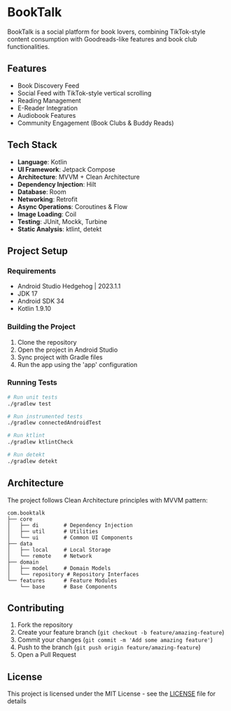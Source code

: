 # BookTalk

BookTalk is a social platform for book lovers, combining TikTok-style content consumption with Goodreads-like features and book club functionalities.

## Features

- Book Discovery Feed
- Social Feed with TikTok-style vertical scrolling
- Reading Management
- E-Reader Integration
- Audiobook Features
- Community Engagement (Book Clubs & Buddy Reads)

## Tech Stack

- **Language**: Kotlin
- **UI Framework**: Jetpack Compose
- **Architecture**: MVVM + Clean Architecture
- **Dependency Injection**: Hilt
- **Database**: Room
- **Networking**: Retrofit
- **Async Operations**: Coroutines & Flow
- **Image Loading**: Coil
- **Testing**: JUnit, Mockk, Turbine
- **Static Analysis**: ktlint, detekt

## Project Setup

### Requirements
- Android Studio Hedgehog | 2023.1.1
- JDK 17
- Android SDK 34
- Kotlin 1.9.10

### Building the Project
1. Clone the repository
2. Open the project in Android Studio
3. Sync project with Gradle files
4. Run the app using the 'app' configuration

### Running Tests
```bash
# Run unit tests
./gradlew test

# Run instrumented tests
./gradlew connectedAndroidTest

# Run ktlint
./gradlew ktlintCheck

# Run detekt
./gradlew detekt
```

## Architecture

The project follows Clean Architecture principles with MVVM pattern:

```
com.booktalk
├── core
│   ├── di        # Dependency Injection
│   ├── util      # Utilities
│   └── ui        # Common UI Components
├── data
│   ├── local     # Local Storage
│   └── remote    # Network
├── domain
│   ├── model     # Domain Models
│   └── repository # Repository Interfaces
└── features      # Feature Modules
    └── base      # Base Components
```

## Contributing

1. Fork the repository
2. Create your feature branch (`git checkout -b feature/amazing-feature`)
3. Commit your changes (`git commit -m 'Add some amazing feature'`)
4. Push to the branch (`git push origin feature/amazing-feature`)
5. Open a Pull Request

## License

This project is licensed under the MIT License - see the [LICENSE](LICENSE) file for details
